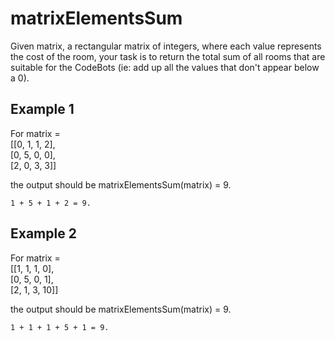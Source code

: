 # matrixElementsSum
Given matrix, a rectangular matrix of integers, where each value represents the cost of the room, your task is to return the total sum of all rooms that are suitable for the CodeBots (ie: add up all the values that don't appear below a 0).

## Example 1
For
matrix = <br/>
[[0, 1, 1, 2],<br/>
[0, 5, 0, 0],<br/>
[2, 0, 3, 3]]

the output should be
matrixElementsSum(matrix) = 9.
```
1 + 5 + 1 + 2 = 9.
```

## Example 2
For
matrix = <br/>
[[1, 1, 1, 0],<br/>
[0, 5, 0, 1], <br/>
[2, 1, 3, 10]]

the output should be
matrixElementsSum(matrix) = 9.
```
1 + 1 + 1 + 5 + 1 = 9.
```
